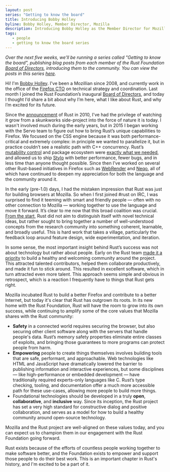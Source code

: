 ```yaml
---
layout: post
series: "Getting to know the board"
title: Introducing Bobby Holley
byline: Bobby Holley, Member Director, Mozilla
description: Introducing Bobby Holley as the Member Director for Mozilla. Part of the "Getting to know the board" series.
tags:
   - people
   - getting to know the board series
---
```


_Over the next five weeks, we'll be running a series called "Getting to know the board", publishing blog posts from each member of the Rust Foundation [Board of Directors](/board), introducing them to the community. You can view the posts in this series [here](/tags/getting%20to%20know%20the%20board%20series/)._


Hi! I'm [Bobby Holley](https://bholley.net/about/). I've been a Mozillian since 2008, and currently work in the office of the [Firefox CTO](https://www.mozilla.org/en-US/about/leadership/#eric-rescorla) on technical strategy and coordination. Last month I joined the Rust Foundation’s inaugural [Board of Directors](https://foundation.rust-lang.org/board/), and today I thought I’d share a bit about why I’m here, what I like about Rust, and why I’m excited for its future.

Since the [announcement](http://venge.net/graydon/talks/intro-talk-2.pdf) of Rust in 2010, I've had the privilege of watching it grow from a skunkworks side-project into the force of nature it is today. I wasn't involved much during the early years, but in 2015 I began working with the Servo team to figure out how to bring Rust’s unique capabilities to Firefox. We focused on the CSS engine because it was both performance-critical and extremely complex: in principle we wanted to parallelize it, but in practice couldn’t see a realistic path with C++ concurrency. Rust’s [mutability control](https://blog.rust-lang.org/2015/04/10/Fearless-Concurrency.html) and package ecosystem were [exactly what we needed](https://www.youtube.com/watch?t=220&v=UN_iIExdB9Q), and allowed us to ship [Stylo](https://bholley.net/blog/2017/stylo.html) with better performance, fewer bugs, and in less time than anyone thought possible. Since then I’ve worked on several other Rust-based initiatives in Firefox such as [WebRender](https://hacks.mozilla.org/2017/10/the-whole-web-at-maximum-fps-how-webrender-gets-rid-of-jank/) and [Neqo](https://github.com/mozilla/neqo/), all of which have continued to deepen my appreciation for both the language and the community around it.

In the early (pre-1.0) days, I had the mistaken impression that Rust was just for building browsers at Mozilla. So when I first joined #rust on IRC, I was surprised to find it teeming with smart and friendly people — often with no other connection to Mozilla — working together to use the language and move it forward. It’s clear to me now that this broad coalition was crucial. [From the start](http://venge.net/graydon/talks/intro-talk-2.pdf#page=6), Rust did not aim to distinguish itself with novel technical ideas, but rather sought to bring together a number of well-understood concepts from the research community into something coherent, learnable, and broadly useful. This is hard work that takes a village, particularly the feedback loop around feature design, wide experimentation, and iteration.

In some sense, the most important insight behind Rust’s success was not about technology but rather about people. Early on the Rust team [made it a priority](https://www.reddit.com/r/rust/comments/6ewjt5/question_about_rusts_odd_code_of_conduct/didrult/) to build a healthy and welcoming community around the project. This attracted talented contributors, helped them collaborate productively, and made it fun to stick around. This resulted in excellent software, which in turn attracted even more talent. This approach seems simple and obvious in retrospect, which is a reaction I frequently have to things that Rust gets right.

Mozilla incubated Rust to build a better Firefox and contribute to a better Internet, but today it's clear that Rust has outgrown its roots. In its new home with the Rust Foundation, Rust will have the room to grow into its own success, while continuing to amplify some of the core values that Mozilla shares with the Rust community:



*   **Safety** in a connected world requires securing the browser, but also securing other client software along with the servers that handle people's data. Rust’s memory safety properties eliminate entire classes of exploits, and bringing those guarantees to more programs can protect people from harm.
*   **Empowering** people to create things themselves involves building tools that are safe, performant, and approachable. Web technologies like HTML and JavaScript have dramatically lowered the barrier to publishing information and interactive experiences, but some disciplines — like high-performance or embedded development — have traditionally required experts-only languages like C. Rust’s type checking, tooling, and documentation offer a much more accessible path for these use-cases, allowing more people to build more things.
*   Foundational technologies should be developed in a truly **open**, **collaborative**, and **inclusive** way. Since its inception, the Rust project has set a very high standard for constructive dialog and positive collaboration, and serves as a model for how to build a healthy community around open-source technology.

Mozilla and the Rust project are well-aligned on these values today, and you can expect us to champion them in our engagement with the Rust Foundation going forward.

Rust exists because of the efforts of countless people working together to make software better, and the Foundation exists to empower and support those people to do their best work. This is an important chapter in Rust's history, and I'm excited to be a part of it.

